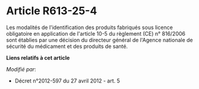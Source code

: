 # Article R613-25-4

Les modalités de l'identification des produits fabriqués sous licence obligatoire en application de l'article 10-5 du
règlement (CE) n° 816/2006 sont établies par une décision du directeur général de l'Agence nationale de sécurité du
médicament et des produits de santé.

**Liens relatifs à cet article**

_Modifié par_:

  - Décret n°2012-597 du 27 avril 2012 - art. 5
